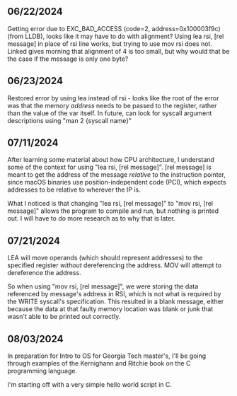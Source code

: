 ## 06/22/2024
Getting error due to EXC_BAD_ACCESS (code=2, address=0x100003f9c) (from LLDB), looks like it may have to do with alignment?
Using lea rsi, [rel message] in place of rsi line works, but trying to use mov rsi does not. Linked gives morning that alignment of 4 is too small, but why would that be the case if the message is only one byte?

## 06/23/2024
Restored error by using lea instead of rsi - looks like the root of the error was that the memory *address* needs to be passed to the register, rather than the value of the var itself. In future, can look for syscall argument descriptions using "man 2 {syscall name}"

## 07/11/2024
After learning some material about how CPU architecture, I understand some of the context for using "lea rsi, [rel message]". [rel message] is meant to get the address of the message *relative* to the instruction pointer, since macOS binaries use position-independent code (PCI), which expects addresses to be relative to wherever the IP is.

What I noticed is that changing "lea rsi, [rel message]" to "mov rsi, [rel message]" allows the program to compile and run, but nothing is printed out. I will have to do more research as to why that is later.

## 07/21/2024
LEA will move operands (which should represent addresses) to the specified register *without* dereferencing the address. MOV will attempt to dereference the address.

So when using "mov rsi, [rel message]", we were storing the data referenced by message's address in RSI, which is not what is required by the WRITE syscall's specification. This resulted in a blank message, either because the data at that faulty memory location was blank or junk that wasn't able to be printed out correctly.

## 08/03/2024
In preparation for Intro to OS for Georgia Tech master's, I'll be going through examples of the Kernighann and Ritchie book on the C programming language.

I'm starting off with a very simple hello world script in C.